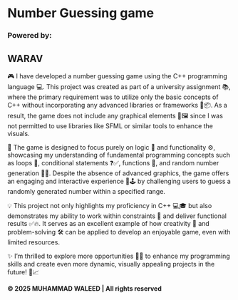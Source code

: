 <h1>Number Guessing game</h1>
<h3>Powered by:</h3> <h2>WARAV</h2>

🎮 I have developed a number guessing game using the C++ programming language 💻. This project was created as part of a university assignment 📚, where the primary requirement was to utilize only the basic concepts of C++ without incorporating any advanced libraries or frameworks 🚫📦. As a result, the game does not include any graphical elements 🎨🖼️ since I was not permitted to use libraries like SFML or similar tools to enhance the visuals.

🔢 The game is designed to focus purely on logic 🧠 and functionality ⚙️, showcasing my understanding of fundamental programming concepts such as loops 🔁, conditional statements ❓✅, functions 📂, and random number generation 🎲🔢. Despite the absence of advanced graphics, the game offers an engaging and interactive experience 🎉🕹️ by challenging users to guess a randomly generated number within a specified range.

💡 This project not only highlights my proficiency in C++ 💻🎓 but also demonstrates my ability to work within constraints 🧱 and deliver functional results ✅🔥. It serves as an excellent example of how creativity 🌟 and problem-solving 🛠️ can be applied to develop an enjoyable game, even with limited resources.

✨ I’m thrilled to explore more opportunities 🚀🚪 to enhance my programming skills and create even more dynamic, visually appealing projects in the future! 🌈📈

**© 2025 MUHAMMAD WALEED | All rights reserved**
